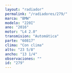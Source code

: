 ```yaml
---
layout: "radiador"
permalink: "/radiadores/279/"
marca: "BMW"
modelo: "220I"
ano: "2016"
motor: "L4 2.0"
transmision: "Automática"
parte: "60817"
clima: "Con clima"
alto: "23 5/8"
ancho: "13 1/4"
observaciones: ""
id: "279"
---
```


